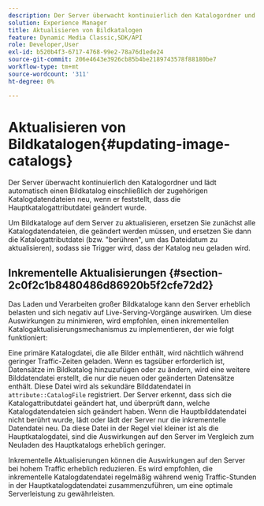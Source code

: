 ```yaml
---
description: Der Server überwacht kontinuierlich den Katalogordner und lädt automatisch einen Bildkatalog einschließlich der zugehörigen Katalogdatendateien neu, wenn er feststellt, dass die Hauptkatalogattributdatei geändert wurde.
solution: Experience Manager
title: Aktualisieren von Bildkatalogen
feature: Dynamic Media Classic,SDK/API
role: Developer,User
exl-id: b520b4f3-6717-4768-99e2-78a76d1ede24
source-git-commit: 206e4643e3926cb85b4be2189743578f88180be7
workflow-type: tm+mt
source-wordcount: '311'
ht-degree: 0%

---
```


# Aktualisieren von Bildkatalogen{#updating-image-catalogs}

Der Server überwacht kontinuierlich den Katalogordner und lädt automatisch einen Bildkatalog einschließlich der zugehörigen Katalogdatendateien neu, wenn er feststellt, dass die Hauptkatalogattributdatei geändert wurde.

Um Bildkataloge auf dem Server zu aktualisieren, ersetzen Sie zunächst alle Katalogdatendateien, die geändert werden müssen, und ersetzen Sie dann die Katalogattributdatei (bzw. &quot;berühren&quot;, um das Dateidatum zu aktualisieren), sodass sie Trigger wird, dass der Katalog neu geladen wird.

## Inkrementelle Aktualisierungen {#section-2c0f2c1b8480486d86920b5f2cfe72d2}

Das Laden und Verarbeiten großer Bildkataloge kann den Server erheblich belasten und sich negativ auf Live-Serving-Vorgänge auswirken. Um diese Auswirkungen zu minimieren, wird empfohlen, einen inkrementellen Katalogaktualisierungsmechanismus zu implementieren, der wie folgt funktioniert:

Eine primäre Katalogdatei, die alle Bilder enthält, wird nächtlich während geringer Traffic-Zeiten geladen. Wenn es tagsüber erforderlich ist, Datensätze im Bildkatalog hinzuzufügen oder zu ändern, wird eine weitere Bilddatendatei erstellt, die nur die neuen oder geänderten Datensätze enthält. Diese Datei wird als sekundäre Bilddatendatei in `attribute::CatalogFile` registriert. Der Server erkennt, dass sich die Katalogattributdatei geändert hat, und überprüft dann, welche Katalogdatendateien sich geändert haben. Wenn die Hauptbilddatendatei nicht berührt wurde, lädt oder lädt der Server nur die inkrementelle Datendatei neu. Da diese Datei in der Regel viel kleiner ist als die Hauptkatalogdatei, sind die Auswirkungen auf den Server im Vergleich zum Neuladen des Hauptkatalogs erheblich geringer.

Inkrementelle Aktualisierungen können die Auswirkungen auf den Server bei hohem Traffic erheblich reduzieren. Es wird empfohlen, die inkrementelle Katalogdatendatei regelmäßig während wenig Traffic-Stunden in der Hauptkatalogdatendatei zusammenzuführen, um eine optimale Serverleistung zu gewährleisten.

